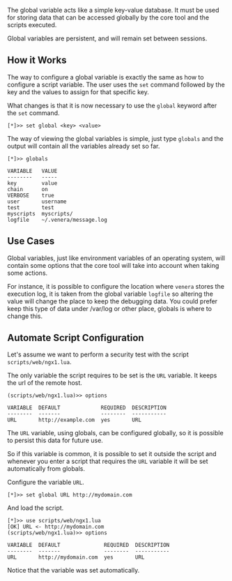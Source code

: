 
The global variable acts like a simple key-value database. It must be used for storing data that can be accessed globally by the core tool and the scripts executed.

Global variables are persistent, and will remain set between sessions.

## How it Works

The way to configure a global variable is exactly the same as how to configure a script variable. The user uses the `set` command followed by the key and the values to assign for that specific key.

What changes is that it is now necessary to use the `global` keyword after the `set` command.

```
[*]>> set global <key> <value>
```

The way of viewing the global variables is simple, just type `globals` and the output will contain all the variables already set so far.

```
[*]>> globals

VARIABLE   VALUE
--------   -----
key        value
chain      on
VERBOSE    true
user       username
test       test
myscripts  myscripts/
logfile    ~/.venera/message.log
```

## Use Cases

Global variables, just like environment variables of an operating system, will contain some options that the core tool will take into account when taking some actions.

For instance, it is possible to configure the location where `venera` stores the execution log, it is taken from the global variable `logfile` so altering the value will change the place to keep the debugging data. You could prefer keep this type of data under /var/log or other place, globals is where to change this.

## Automate Script Configuration

Let's assume we want to perform a security test with the script `scripts/web/ngx1.lua`.

The only variable the script requires to be set is the `URL` variable. It keeps the url of the remote host.

```
(scripts/web/ngx1.lua)>> options

VARIABLE  DEFAULT             REQUIRED  DESCRIPTION
--------  -------             --------  -----------
URL       http://example.com  yes       URL
```

The `URL` variable, using globals, can be configured globally, so it is possible to persist this data for future use.

So if this variable is common, it is possible to set it outside the script and whenever you enter a script that requires the `URL` variable it will be set automatically from globals.

Configure the variable `URL`.

```
[*]>> set global URL http://mydomain.com
```

And load the script.

```
[*]>> use scripts/web/ngx1.lua
[OK] URL <- http://mydomain.com
(scripts/web/ngx1.lua)>> options

VARIABLE  DEFAULT              REQUIRED  DESCRIPTION
--------  -------              --------  -----------
URL       http://mydomain.com  yes       URL
```

Notice that the variable was set automatically.